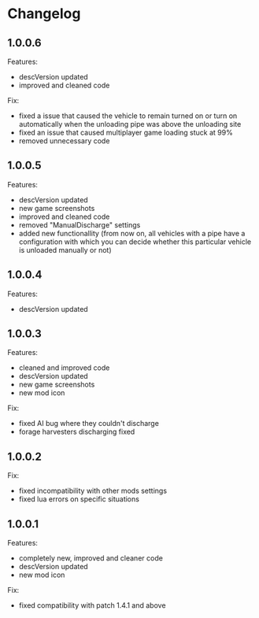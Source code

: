 # Changelog

## 1.0.0.6

Features:
- descVersion updated
- improved and cleaned code

Fix:
- fixed a issue that caused the vehicle to remain turned on or turn on automatically when the unloading pipe was above the unloading site
- fixed an issue that caused multiplayer game loading stuck at 99%
- removed unnecessary code

## 1.0.0.5

Features:
- descVersion updated
- new game screenshots
- improved and cleaned code
- removed "ManualDischarge" settings
- added new functionallity (from now on, all vehicles with a pipe have a configuration with which you can decide whether this particular vehicle is unloaded manually or not)

## 1.0.0.4

Features:
- descVersion updated

## 1.0.0.3

Features:
- cleaned and improved code
- descVersion updated
- new game screenshots
- new mod icon

Fix:
- fixed AI bug where they couldn't discharge
- forage harvesters discharging fixed

## 1.0.0.2

Fix:
- fixed incompatibility with other mods settings
- fixed lua errors on specific situations

## 1.0.0.1

Features:
- completely new, improved and cleaner code
- descVersion updated
- new mod icon

Fix:
- fixed compatibility with patch 1.4.1 and above